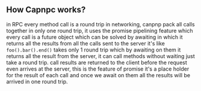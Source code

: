 


## How Capnpc works?

in RPC every method call is a round trip in networking, canpnp pack all calls together in only one round trip, it uses the promise pipelining feature which every call is a future object which can be solved by awaiting in which it returns all the results from all the calls sent to the server it's like `foo().bar().end()` takes only 1 round trip which by awaiting on them it returns all the result from the server, it can call methods without waiting just take a round trip. call results are returned to the client before the request even arrives at the server, this is the feature of promise it's a place holder for the result of each call and once we await on them all the results will be arrived in one round trip.